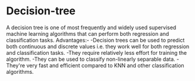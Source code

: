 # Decision-tree
A decision tree is one of most frequently and widely used supervised machine learning algorithms that can perform both regression and classification tasks.
Advantages:-
-Decision trees can be used to predict both continuous and discrete values i.e. they work well for both regression and classification tasks.
-They require relatively less effort for training the algorithm.
-They can be used to classify non-linearly separable data.
-They're very fast and efficient compared to KNN and other classification algorithms.
